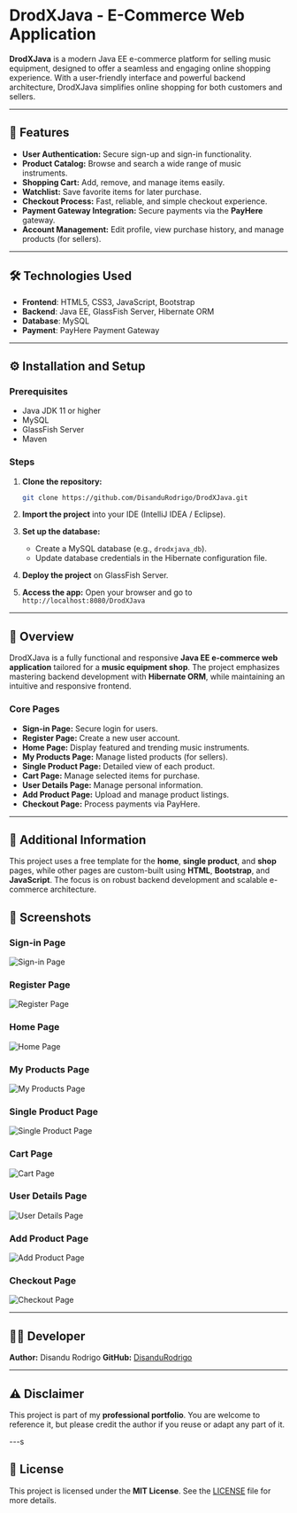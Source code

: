 # DrodXJava - E-Commerce Web Application

**DrodXJava** is a modern Java EE e-commerce platform for selling music equipment, designed to offer a seamless and engaging online shopping experience. With a user-friendly interface and powerful backend architecture, DrodXJava simplifies online shopping for both customers and sellers.

---

## 🚀 Features

* **User Authentication:** Secure sign-up and sign-in functionality.
* **Product Catalog:** Browse and search a wide range of music instruments.
* **Shopping Cart:** Add, remove, and manage items easily.
* **Watchlist:** Save favorite items for later purchase.
* **Checkout Process:** Fast, reliable, and simple checkout experience.
* **Payment Gateway Integration:** Secure payments via the **PayHere** gateway.
* **Account Management:** Edit profile, view purchase history, and manage products (for sellers).

---

## 🛠️ Technologies Used

* **Frontend**:  HTML5, CSS3, JavaScript, Bootstrap
* **Backend**: Java EE, GlassFish Server, Hibernate ORM
* **Database**: MySQL
* **Payment**: PayHere Payment Gateway

---

## ⚙️ Installation and Setup

### Prerequisites

* Java JDK 11 or higher
* MySQL
* GlassFish Server
* Maven

### Steps

1. **Clone the repository:**

   ```bash
   git clone https://github.com/DisanduRodrigo/DrodXJava.git
   ```
2. **Import the project** into your IDE (IntelliJ IDEA / Eclipse).
3. **Set up the database:**

   * Create a MySQL database (e.g., `drodxjava_db`).
   * Update database credentials in the Hibernate configuration file.
4. **Deploy the project** on GlassFish Server.
5. **Access the app:** Open your browser and go to
   `http://localhost:8080/DrodXJava`

---

## 🧩 Overview

DrodXJava is a fully functional and responsive **Java EE e-commerce web application** tailored for a **music equipment shop**. The project emphasizes mastering backend development with **Hibernate ORM**, while maintaining an intuitive and responsive frontend.

### Core Pages

* **Sign-in Page:** Secure login for users.
* **Register Page:** Create a new user account.
* **Home Page:** Display featured and trending music instruments.
* **My Products Page:** Manage listed products (for sellers).
* **Single Product Page:** Detailed view of each product.
* **Cart Page:** Manage selected items for purchase.
* **User Details Page:** Manage personal information.
* **Add Product Page:** Upload and manage product listings.
* **Checkout Page:** Process payments via PayHere.

---

## 📄 Additional Information

This project uses a free template for the **home**, **single product**, and **shop** pages, while other pages are custom-built using **HTML**, **Bootstrap**, and **JavaScript**. The focus is on robust backend development and scalable e-commerce architecture.

## 📸 Screenshots

### Sign-in Page
![Sign-in Page](screenshots/signin.png)

### Register Page
![Register Page](screenshots/register.png)

### Home Page
![Home Page](screenshots/homepage.png)

### My Products Page
![My Products Page](screenshots/myproducts.png)

### Single Product Page
![Single Product Page](screenshots/singleproduct.png)

### Cart Page
![Cart Page](screenshots/cart.png)

### User Details Page
![User Details Page](screenshots/userdetail.png)

### Add Product Page
![Add Product Page](screenshots/addproduct.png)

### Checkout Page
![Checkout Page](screenshots/checkout.png)

---

## 🧑‍💻 Developer

**Author:** Disandu Rodrigo
**GitHub:** [DisanduRodrigo](https://github.com/DisanduRodrigo)

---

## ⚠️ Disclaimer

This project is part of my **professional portfolio**. You are welcome to reference it, but please credit the author if you reuse or adapt any part of it.

---s

## 📜 License

This project is licensed under the **MIT License**.
See the [LICENSE](LICENSE) file for more details.
